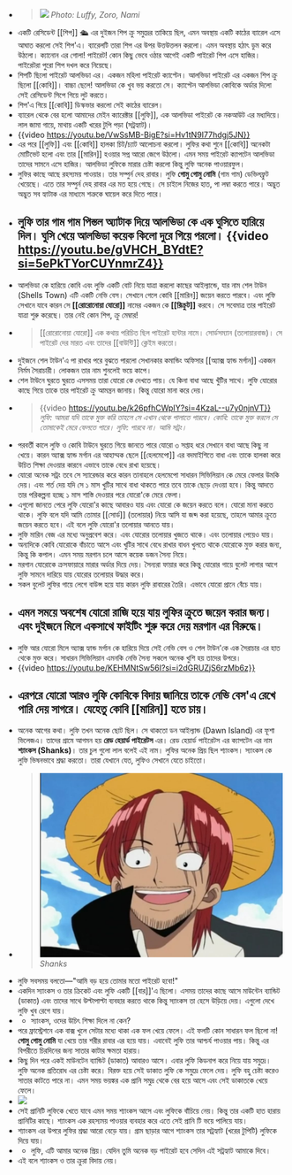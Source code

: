 - > ![](https://static.wikia.nocookie.net/one-piece-manga/images/9/90/Romance_Dawn_Arc.png/revision/latest?cb=20150929205224)
  *Photo: Luffy, Zoro, Nami*
- একটি রেসিডেন্ট [[শিপ]] 🛳️ এর দুইজন শিপ ক্রু সমুদ্রের তাকিয়ে ছিল, এমন অবস্থায় একটি কাঠের ব্যারেল এসে আঘাত করলো সেই শিপ'এ। ব্যারেলটি তারা শিপ এর উপর উত্তউত্তলন করলো। এমন অবস্থায় হঠাৎ ডুম করে উঠলো। ক্যানোন এর গোলা! পাইরেট! কোন কিছু ভেবে ওঠার আগেই একটি পাইরেট শিপ এসে হাজির। পাইরেটরা পুরো শিপ দখল করে নিয়েছে।
- শিপটি ছিলো পাইরেট আলভিডা এর। একজন মহিলা পাইরেট ক্যাপ্টেন। আলভিডা পাইরেট এর একজন শিপ ক্রু ছিলো [[কোবি]]। বাচ্চা ছেলে! আলভিডা কে খুব ভয় করতো সে। ক্যাপ্টেন আলভিডা কোবিকে অর্ডার দিলো সেই রেসিডেন্ট সিপে গিয়ে লুট করতে।
- শিপ'এ গিয়ে [[কোবি]] ডিস্কভার করলো সেই কাঠের ব্যারেল।
- ব্যারেল থেকে বের হলো আমাদের মেইন ক্যারেক্টার [[লুফি]], এক আলভিডা পাইরেট কে নকআউট এর মধ্যদিয়ে। লাল জামা গায়ে, মাথায় একটি খরের টুপি পড়া (সট্রহ্যাট)।
- {{video https://youtu.be/VwSsMB-BigE?si=Hv1tN9I77hdgj5JN}}
- এর পরে [[লুফি]] এবং [[কোবি]] হালকা চিট/চ্যাট আলোচনা করলো। লুফির কথা শুনে [[কোবি]] অনেকটা মোটিভেট হলো এবং তার [[মারিন]] হওয়ার সপ্ন আরো জেগে উঠলো। এমন সময় পাইরেট ক্যাপটেন আলভিডা তাদের সামনে এসে হাজির। আলভিডা লুফিকে মারার চেষ্টা করলো কিন্তু লুফি অনেক পাওয়ারফুল।
- লুফির কাছে আছে রহস্যময় পাওয়ার। তার সম্পুর্ন দেহ রাবার। লুফি **গোমু গোমু নোমি** (গাম গাম) ডেভিলফ্রুট খেয়েছে। এতে তার সম্পুর্ন দেহ রাবার এর মত হয়ে গেছে। সে চাইলে নিজের হাত, পা লম্বা করতে পারে। অদ্ভুত অদ্ভুত সব হ্যাটাক এর মাধ্যমে শত্রুকে ঘায়েল করে দিতে পারে।
- লুফি তার **গাম গাম পিস্তল** অ্যাটাক দিয়ে আলভিডা কে এক ঘুসিতে হারিয়ে দিল। ঘুসি খেয়ে আলভিডা কয়েক কিলো দুরে গিয়ে পরলো।
  {{video https://youtu.be/gVHCH_BYdtE?si=5ePkTYorCUYnmrZ4}}
  ---
- আলভিডা কে হারিয়ে কোবি এবং লুফি একটি বোট নিয়ে যাত্রা করলো কাছের আইল্যান্ডে, যার নাম শেল টাউন (Shells Town) এটি একটি নেভি বেস। সেখানে গেলে কোবি [[মারিন]] জয়েন করতে পারবে। এবং লুফি সেখানে যাবে কারন সে **[[রোরোনোয়া যোরো]]** নামের একজন কে **[[রিক্রুট]]** করবে। সে সবেমাত্র তার পাইরেট যাত্রা শুরু করেছে। তার নেই কোন শিপ, ক্রু মেম্বার!
- > [[রোরোনোয়া যোরো]] এক কথায় পরিচিত ছিল পাইরেট হান্টার নামে। সোর্ডসম্যান (তলোয়ারবাজ)। সে পাইরেট দের মারত এবং তাদের [[বাউন্টি]] ক্লেইম করতো।
- দুইজনে  শেল টাউন'এ পা রাখার পরে বুঝতে পারলো সেখানকার কমান্ডিং অফিসার [[অ্যাক্স হ্যান্ড মর্গান]] একজন নির্মম সৈরাচারী। লোকজন তার নাম শুনলেই ভয়ে কাপে।
- শেল টাউনে ঘুরতে ঘুরতে এসসময় তারা যোরো কে দেখতে পায়। যে কিনা বাধা আছে খুঁটির সাথে। লুফি যোরোর কাছে গিয়ে তাকে তার পাইরেট ক্রু আমন্ত্রন জানায়। কিন্তু যোরো মানা করে দেয়।
- > {{video https://youtu.be/k26pfhCWpIY?si=4KzaL--u7y0njnVT}} *লুফি: আমরা যদি তাকে মুক্ত করি তাহলে সে এখান থেকে পালাতে পারবে।
  কোবি: তাকে মুক্ত করলে সে তোমাকেই মেরে ফেলতে পারে।
  লুফি: পারবে না। আমি সট্রং।*
- পরবর্তী কালে লুফি ও কোবি টাউনে ঘুরতে গিয়ে জানতে পারে যোরো ৩ সপ্তাহ ধরে সেখানে বাধা আছে কিছু না খেয়ে। কারন 
  অ্যাক্স হ্যান্ড মর্গান এর আহাম্মক ছেলে [[হেলমেপো]] এর বদমাইশিতে বাধা এবং তাকে হালকা করে উচিত শিক্ষা দেওয়ার কারনে এভাবে তাকে বেধে রাখা হয়েছে।
- যোরো অনেক সট্রং তবে সে স্যারেন্ডার করে কারন তানাহলে হেলমেপো সাধারন সিভিলিয়ান কে মেরে ফেলার উমকি দেয়। এবং শর্ত দেয় যদি সে ১ মাস খুটির সাথে বাধা থাকতে পারে তবে তাকে ছেড়ে দেওয়া হবে। কিন্তু আদতে তার পরিকল্পনা হচ্ছে ১ মাস শাস্তি দেওয়ার পরে যোরো'কে মেরে ফেলা।
- এগুলো জানতে পেরে লুফি যোরো'র কাছে আবারও যায় এবং যোরো কে জয়েন করতে বলে। যোরো মানা করতে থাকে। লুফি বলে যদি আমি তোমার [[সোর্ড]] (তলোয়ার) নিয়ে আসি যা জব্দ করা হয়েছে, তাহলে আমার ক্রুতে জয়েন করতে হবে। এই বলে লুফি যোরো'র তলোয়ার আনতে যায়।
- লুফি মারিন বেজ এর মধ্যে অনুপ্রবেশ করে। এবং যোরোর তলোয়ার খুজতে থাকে। এবং তলোয়ার পেয়েও যায়।
- অন্যদিকে কোবি যোরোকে বাঁচাতে আসে এবং খুটির সাথে বেধে রাখার বাধন খুলতে থাকে যোরোকে মুক্ত করার জন্য, কিন্তু কি কপাল। এমন সময় মরগান চলে আসে কয়েক ডজন সৈন্য নিয়ে।
- মরগান যোরোকে ক্রসফায়ারে মারার অর্ডার দিয়ে দেয়। সৈন্যরা ফায়ার করে কিন্তু যোরোর গায়ে বুলেট লাগার আগে লুফি সামনে দারিয়ে যায় যোরোর তলোয়ার উদ্ধার করে।
- সকল বুলেট লুফির গায়ে লেগে বাউন্স হয়ে যায় কারন লুফি রাবারের তৈরি। এভাবে যোরো প্রানে বেঁচে যায়।
- এমন সময়ে অবশেষ যোরো রাজি হয়ে যায় লুফির ক্রুতে জয়েন করার জন্য। এবং দুইজনে মিলে একসাথে ফাইটিং শুরু করে দেয় মরগান এর বিরুদ্ধে।
  ---
- লুফি আর যোরো মিলে 
  অ্যাক্স হ্যান্ড মর্গান কে হারিয়ে দিয়ে সেই নেভি বেস ও শেল টাউন'কে এক সৈরাচার এর হাত থেকে মুক্ত করে। সাধারন সিভিলিয়ান এমনকি নেভি সৈন্য সকলে অনেক খুশি হয় তাদের উপরে।
- {{video https://youtu.be/KEHMNtSw56I?si=i2dGRUZjS6rzMb6z}}
- এরপরে যোরো আরও লুফি কোবিকে বিদায় জানিয়ে তাকে নেভি বেস'এ রেখে পারি দেয় সাগরে। যেহেতু কোবি [[মারিন]] হতে চায়।
  ---
- অনেক আগের কথা। লুফি তখন অনেক ছোট ছিল। সে থাকতো ডন আইল্যান্ড (Dawn Island) এর ফূশা ভিলেজএ। তাদের গ্রামে আগমন হয় **রেড হেয়ার্ড পাইরেটস** এর। রেড হেয়ার্ড পাইরেটস এর ক্যাপটেন এর নাম **শ্যাংকস (Shanks)**। তার চুল গুলো লাল বলেই এই নাম। লুফির অনেক প্রিয় ছিল শ্যাংকস। স্যাংকস কে লুফি ভিষনভাবে শ্রদ্ধা করতো। তারা যেখানে যেত, লুফিও সেখানে যেতে চাইতো।
- > ![2025-06-11-03-41-50.jpeg](../assets/2025-06-11-03-41-50.jpeg)*Shanks*
- লুফি সবসময় বলতো—"আমি বড় হয়ে তোমার মতো পাইরেট হবো!"
- একদিন স্যাংকস ও তার ক্রিকেট এবং লুফি একটি [[বার]]'এ ছিলো। এসময় তাদের কাছে আসে মাউন্টেন ব্যান্ডিট (ডাকাত) এবং তাদের সাথে উল্টাপাল্টা ব্যবহার করতে থাকে কিন্তু স্যাংকস তা হেসে উড়িয়ে দেয়। এগুলো দেখে লুফি খুব রেগে যায়।
- - স্যাংকস, ওদের উচিৎ শিক্ষা দিলে না কেন?
- পরে ফ্রাস্ট্রেশনে এক বাক্স খুলে সেটার মধ্যে থাকা এক ফল খেয়ে ফেলে। এই ফলটি কোন সাধারন ফল ছিলো না! **গোমু গোমু নোমি** যা খেয়ে তার শরীর রাবার এর হয়ে যায়। এবাবেই লুফি তার আশ্চর্য পাওয়ার পায়। কিন্তু এর বিপরীতে চিরদিনের জন্য সাতার কাটার ক্ষমতা হারায়।
- কিছু দিন পরে একই মাউনটেন ব্যান্ডিট (ডাকাত) আবারও আসে। এবার লুফি কিডনাপ করে নিয়ে যায় সমুদ্রে। লুফি অনেক প্রতিরোধ এর চেষ্টা করে। বিরক্ত হয়ে সেই ডাকাত লুফি কে সমুদ্রে ফেলে দেয়। লুফি বহু চেষ্টা করেও সাতার কাটতে পারে না। এমন সময় ভয়ঙ্কর এক প্রানি সমুদ্র থেকে বের হয়ে আসে এবং সেই ডাকাতকে খেয়ে ফেলে।
- ![](https://static.wikia.nocookie.net/onepiece/images/a/a9/Lord_of_the_Coast_Eats_Higuma.png/revision/latest?cb=20220828051517)
- সেই প্রানিটি লুফিকে খেতে যাবে এমন সময় শ্যাংকস আসে এবং লুফিকে বাঁচিয়ে নেয়। কিন্তু তার একটি হাত হারায় প্রানিটির কাছে। শ্যাংকস এক রহস্যময় পাওয়ার ব্যবহার করে এতে সেই প্রানি টি ভয়ে পালিয়ে যায়।
- শ্যাংকস এর উপরে লুফির শ্রদ্ধা আরো বেড়ে যায়। গ্রাম ছাড়ার আগে শ্যাংকস তার সট্রহ্যাট (খরের টুপিটি) লুফিকে দিয়ে যায়।
- - লুফি, এটি আমার অনেক প্রিয়। যেদিন তুমি অনেক বড় পাইরেট হবে সেদিন এই সট্রহ্যাট আমাকে দিবে।
- এই বলে শ্যাংকস ও তার ক্রুরা বিদায় নেয়।